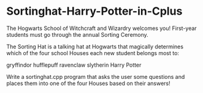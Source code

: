 # Sortinghat-Harry-Potter-in-Cplus


The Hogwarts School of Witchcraft and Wizardry welcomes you! First-year students must go through the annual Sorting Ceremony.

The Sorting Hat is a talking hat at Hogwarts that magically determines which of the four school Houses each new student belongs most to:

gryffindor
hufflepuff
ravenclaw
slytherin
Harry Potter

Write a sortinghat.cpp program that asks the user some questions and places them into one of the four Houses based on their answers!
